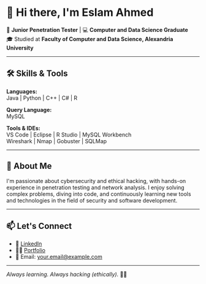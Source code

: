 # 👋 Hi there, I'm Eslam Ahmed

🎯 **Junior Penetration Tester** | 💻 **Computer and Data Science Graduate**  
🎓 Studied at **Faculty of Computer and Data Science, Alexandria University**

---

## 🛠️ Skills & Tools

**Languages:**  
Java | Python | C++ | C# | R

**Query Language:**  
MySQL

**Tools & IDEs:**  
VS Code | Eclipse | R Studio | MySQL Workbench  
Wireshark | Nmap | Gobuster | SQLMap

---

## 🔐 About Me

I'm passionate about cybersecurity and ethical hacking, with hands-on experience in penetration testing and network analysis. I enjoy solving complex problems, diving into code, and continuously learning new tools and technologies in the field of security and software development.

---

## 📫 Let's Connect

- 💼 [LinkedIn](#) <!-- Replace with your actual LinkedIn URL -->
- 🧑‍💻 [Portfolio](#) <!-- Replace with your portfolio if any -->
- 📧 Email: your.email@example.com <!-- Replace with your email -->

---

_Always learning. Always hacking (ethically)._ 🕵️‍♂️
